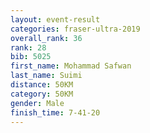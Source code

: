 ```yaml
---
layout: event-result 
categories: fraser-ultra-2019 
overall_rank: 36
rank: 28
bib: 5025
first_name: Mohammad Safwan
last_name: Suimi
distance: 50KM
category: 50KM
gender: Male
finish_time: 7-41-20
---
```

